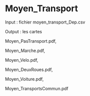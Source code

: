 # Moyen_Transport

Input : fichier moyen_transport_Dep.csv

Output : les cartes 

Moyen_PasTransport.pdf,

Moyen_Marche.pdf,

Moyen_Velo.pdf,

Moyen_DeuxRoues.pdf,

Moyen_Voiture.pdf,

Moyen_TransportsCommun.pdf




